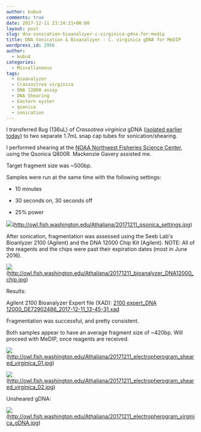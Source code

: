 ```yaml
---
author: kubu4
comments: true
date: 2017-12-11 23:24:21+00:00
layout: post
slug: dna-sonication-bioanalzyer-c-virginica-gdna-for-medip
title: DNA Sonication & Bioanalzyer - C. virginica gDNA for MeDIP
wordpress_id: 2956
author:
  - kubu4
categories:
  - Miscellaneous
tags:
  - bioanalyzer
  - Crassostrea virginica
  - DNA 12000 assay
  - DNA Shearing
  - Eastern oyster
  - qsonica
  - sonication
---
```


I transferred 8ug (136uL) of _Crassotrea virginica_ gDNA ([isolated earlier today](2017/12/11/dna-isolation-quantification-crassotrea-virginica-mantle-gdna.html)) to two separate 1.7mL snap cap tubes for sonication/shearing.

I performed shearing at the [NOAA Northwest Fisheries Science Center](https://www.nwfsc.noaa.gov/about/facilities/montlake.cfm), using the Qsonica Q800R. Mackenzie Gavery assisted me.

Target fragment size was ~500bp.

Samples were run at the same time with the following settings:





  * 10 minutes


  * 30 seconds on, 30 seconds off


  * 25% power



![](https://owl.fish.washington.edu/Athaliana/20171211_qsonica_settings.jpg)(http://owl.fish.washington.edu/Athaliana/20171211_qsonica_settings.jpg)

After sonication, fragmentation was assessed using the Seeb Lab's Bioanlyzer 2100 (Agilent) and the DNA 12000 Chip Kit (Agilent). NOTE: All of the reagents and the chips were past their expiration dates (most in June 2016).

![](https://owl.fish.washington.edu/Athaliana/20171211_bioanalyzer_DNA12000_chip.jpg)(http://owl.fish.washington.edu/Athaliana/20171211_bioanalyzer_DNA12000_chip.jpg)

Results:

Agilent 2100 Bioanalyzer Expert file (XAD): [2100 expert_DNA 12000_DE72902486_2017-12-11_13-45-31.xad](https://owl.fish.washington.edu/Athaliana/2100%20expert_DNA%2012000_DE72902486_2017-12-11_13-45-31.xad)

Fragmentation was successful, and pretty consistent.

Both samples appear to have an average fragment size of ~420bp. Will proceed with MeDIP, once reagents are received.

![](https://owl.fish.washington.edu/Athaliana/20171211_electropherogram_sheared_virginica_01.jpg)(http://owl.fish.washington.edu/Athaliana/20171211_electropherogram_sheared_virginica_01.jpg)

![](https://owl.fish.washington.edu/Athaliana/20171211_electropherogram_sheared_virginica_02.jpg)(http://owl.fish.washington.edu/Athaliana/20171211_electropherogram_sheared_virginica_02.jpg)

Unsheared gDNA:

![](https://owl.fish.washington.edu/Athaliana/20171211_electropherogram_virginica_gDNA.jpg)(http://owl.fish.washington.edu/Athaliana/20171211_electropherogram_virginica_gDNA.jpg)
